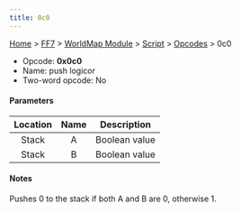 ```yaml
---
title: 0c0
---
```


[Home](Main%20Page.md) > [FF7](FF7.md) > [WorldMap Module](FF7/WorldMap%20Module.md) > [Script](FF7/WorldMap%20Module/Script.md) > [Opcodes](FF7/WorldMap%20Module/Script/Opcodes.md) > 0c0

-   Opcode: **0x0c0**
-   Name: push logicor
-   Two-word opcode: No

#### Parameters

| Location | Name |  Description  |
|:--------:|:----:|:-------------:|
|  Stack   |  A   | Boolean value |
|  Stack   |  B   | Boolean value |

#### Notes

Pushes 0 to the stack if both A and B are 0, otherwise 1.
